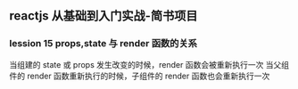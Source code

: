 ## reactjs 从基础到入门实战-简书项目

### lession 15 props,state 与 render 函数的关系


当组建的 state 或 props 发生改变的时候，render 函数会被重新执行一次
当父组件的 render 函数重新执行的时候，子组件的 render 函数也会重新执行一次